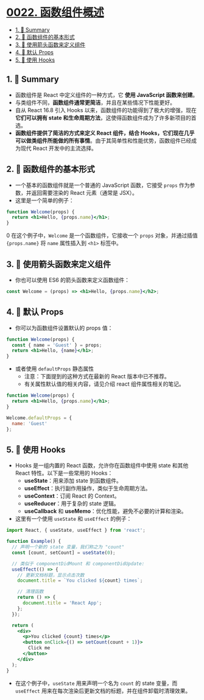 # [0022. 函数组件概述](https://github.com/Tdahuyou/react/tree/main/0022.%20%E5%87%BD%E6%95%B0%E7%BB%84%E4%BB%B6%E6%A6%82%E8%BF%B0)

<!-- region:toc -->
- [1. 📝 Summary](#1--summary)
- [2. 📒 函数组件的基本形式](#2--函数组件的基本形式)
- [3. 📒 使用箭头函数来定义组件](#3--使用箭头函数来定义组件)
- [4. 📒 默认 Props](#4--默认-props)
- [5. 📒 使用 Hooks](#5--使用-hooks)
<!-- endregion:toc -->

## 1. 📝 Summary

- 函数组件是 React 中定义组件的一种方式，它 **使用 JavaScript 函数来创建**。
- 与类组件不同，**函数组件通常更简洁**，并且在某些情况下性能更好。
- 自从 React 16.8 引入 Hooks 以来，函数组件的功能得到了极大的增强，现在 **它们可以拥有 state 和生命周期方法**，这使得函数组件成为了许多新项目的首选。
- **函数组件提供了简洁的方式来定义 React 组件，结合 Hooks，它们现在几乎可以做类组件所能做的所有事情**。由于其简单性和性能优势，函数组件已经成为现代 React 开发中的主流选择。

## 2. 📒 函数组件的基本形式

- 一个基本的函数组件就是一个普通的 JavaScript 函数，它接受 `props` 作为参数，并返回需要渲染的 React 元素（通常是 JSX）。
- 这里是一个简单的例子：

```jsx
function Welcome(props) {
  return <h1>Hello, {props.name}</h1>;
}
```

0 在这个例子中，`Welcome` 是一个函数组件，它接收一个 `props` 对象，并通过插值 `{props.name}` 将 `name` 属性插入到 `<h1>` 标签中。

## 3. 📒 使用箭头函数来定义组件

- 你也可以使用 ES6 的箭头函数来定义函数组件：

```jsx
const Welcome = (props) => <h1>Hello, {props.name}</h2>;
```

## 4. 📒 默认 Props

- 你可以为函数组件设置默认的 props 值：

```jsx
function Welcome(props) {
  const { name = 'Guest' } = props;
  return <h1>Hello, {name}</h1>;
}
```

- 或者使用 `defaultProps` 静态属性
  - 注意：下面提到的这种方式在最新的 React 版本中已不推荐。
  - 有关属性默认值的相关内容，请见介绍 react 组件属性相关的笔记。

```jsx
function Welcome(props) {
  return <h1>Hello, {props.name}</h1>;
}

Welcome.defaultProps = {
  name: 'Guest'
};
```

## 5. 📒 使用 Hooks

- Hooks 是一组内置的 React 函数，允许你在函数组件中使用 state 和其他 React 特性。以下是一些常用的 Hooks：
  - **useState**：用来添加 state 到函数组件。
  - **useEffect**：执行副作用操作，类似于生命周期方法。
  - **useContext**：订阅 React 的 Context。
  - **useReducer**：用于复杂的 state 逻辑。
  - **useCallback** 和 **useMemo**：优化性能，避免不必要的计算和渲染。
- 这里有一个使用 `useState` 和 `useEffect` 的例子：

```jsx
import React, { useState, useEffect } from 'react';

function Example() {
  // 声明一个新的 state 变量，我们称之为 "count"
  const [count, setCount] = useState(0);

  // 类似于 componentDidMount 和 componentDidUpdate:
  useEffect(() => {
    // 更新文档标题，显示点击次数
    document.title = `You clicked ${count} times`;

    // 清理函数
    return () => {
      document.title = 'React App';
    };
  });

  return (
    <div>
      <p>You clicked {count} times</p>
      <button onClick={() => setCount(count + 1)}>
        Click me
      </button>
    </div>
  );
}
```

- 在这个例子中，`useState` 用来声明一个名为 `count` 的 state 变量，而 `useEffect` 用来在每次渲染后更新文档的标题，并在组件卸载时清理效果。